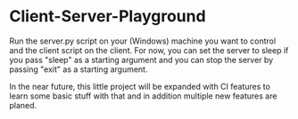 # Client-Server-Playground

Run the server.py script on your (Windows) machine you want to control and the client script on the client. 
For now, you can set the server to sleep if you pass "sleep" as a starting argument and you can stop the server
by passing "exit" as a starting argument. 

In the near future, this little project will be expanded with CI features to learn some basic stuff with that and in addition 
multiple new features are planed. 
